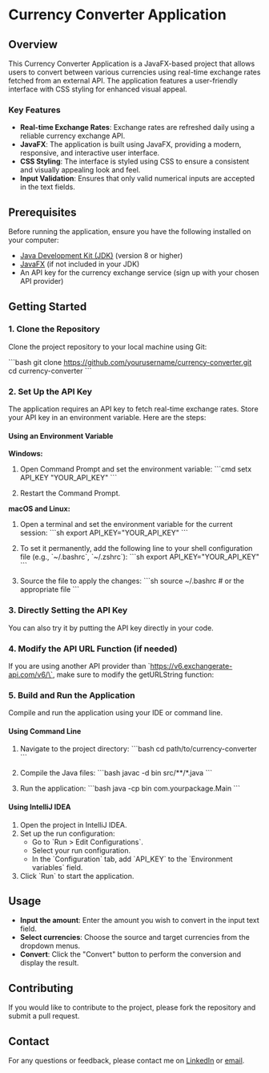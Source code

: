 
# Currency Converter Application

## Overview

This Currency Converter Application is a JavaFX-based project that allows users to convert between various currencies using real-time exchange rates fetched from an external API. The application features a user-friendly interface with CSS styling for enhanced visual appeal.

### Key Features

- **Real-time Exchange Rates**: Exchange rates are refreshed daily using a reliable currency exchange API.
- **JavaFX**: The application is built using JavaFX, providing a modern, responsive, and interactive user interface.
- **CSS Styling**: The interface is styled using CSS to ensure a consistent and visually appealing look and feel.
- **Input Validation**: Ensures that only valid numerical inputs are accepted in the text fields.

## Prerequisites

Before running the application, ensure you have the following installed on your computer:

- [Java Development Kit (JDK)](https://www.oracle.com/java/technologies/javase-downloads.html) (version 8 or higher)
- [JavaFX](https://openjfx.io/) (if not included in your JDK)
- An API key for the currency exchange service (sign up with your chosen API provider)

## Getting Started

### 1. Clone the Repository

Clone the project repository to your local machine using Git:

\`\`\`bash
git clone https://github.com/yourusername/currency-converter.git
cd currency-converter
\`\`\`

### 2. Set Up the API Key

The application requires an API key to fetch real-time exchange rates. Store your API key in an environment variable. Here are the steps:

#### Using an Environment Variable

**Windows:**

1. Open Command Prompt and set the environment variable:
   \`\`\`cmd
   setx API_KEY "YOUR_API_KEY"
   \`\`\`

2. Restart the Command Prompt.

**macOS and Linux:**

1. Open a terminal and set the environment variable for the current session:
   \`\`\`sh
   export API_KEY="YOUR_API_KEY"
   \`\`\`

2. To set it permanently, add the following line to your shell configuration file (e.g., \`~/.bashrc\`, \`~/.zshrc\`):
   \`\`\`sh
   export API_KEY="YOUR_API_KEY"
   \`\`\`

3. Source the file to apply the changes:
   \`\`\`sh
   source ~/.bashrc  # or the appropriate file
   \`\`\`

### 3. Directly Setting the API Key

You can also try it by putting the API key directly in your code. 

### 4. Modify the API URL Function (if needed)

If you are using another API provider than \`https://v6.exchangerate-api.com/v6/\`, make sure to modify the getURLString function:


### 5. Build and Run the Application

Compile and run the application using your IDE or command line.

#### Using Command Line

1. Navigate to the project directory:
   \`\`\`bash
   cd path/to/currency-converter
   \`\`\`

2. Compile the Java files:
   \`\`\`bash
   javac -d bin src/**/*.java
   \`\`\`

3. Run the application:
   \`\`\`bash
   java -cp bin com.yourpackage.Main
   \`\`\`

#### Using IntelliJ IDEA

1. Open the project in IntelliJ IDEA.
2. Set up the run configuration:
   - Go to \`Run > Edit Configurations\`.
   - Select your run configuration.
   - In the \`Configuration\` tab, add \`API_KEY\` to the \`Environment variables\` field.
3. Click \`Run\` to start the application.

## Usage

- **Input the amount**: Enter the amount you wish to convert in the input text field.
- **Select currencies**: Choose the source and target currencies from the dropdown menus.
- **Convert**: Click the "Convert" button to perform the conversion and display the result.


## Contributing

If you would like to contribute to the project, please fork the repository and submit a pull request.

## Contact

For any questions or feedback, please contact me on [LinkedIn](https://www.linkedin.com/in/ali-fathy-abdelghany) or [email](mailto:alifathy793@gmail.com).
